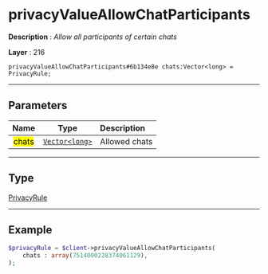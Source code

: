 # privacyValueAllowChatParticipants

**Description** : *Allow all participants of certain chats*

**Layer** : 216

```tl
privacyValueAllowChatParticipants#6b134e8e chats:Vector<long> = PrivacyRule;
```

---

## Parameters

| Name | Type | Description |
| :---: | :---: | :--- |
| <mark>chats</mark> | [`Vector<long>`](type/long) | Allowed chats |

---

## Type

[PrivacyRule](type/PrivacyRule)

---

## Example

```php
$privacyRule = $client->privacyValueAllowChatParticipants(
	chats : array(7514000228374061129),
);
```